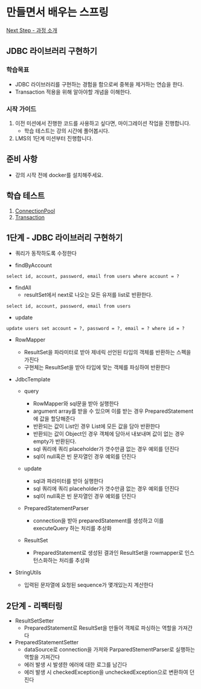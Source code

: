 # 만들면서 배우는 스프링
[Next Step - 과정 소개](https://edu.nextstep.camp/c/4YUvqn9V)

## JDBC 라이브러리 구현하기

### 학습목표
- JDBC 라이브러리를 구현하는 경험을 함으로써 중복을 제거하는 연습을 한다.
- Transaction 적용을 위해 알아야할 개념을 이해한다.

### 시작 가이드
1. 이전 미션에서 진행한 코드를 사용하고 싶다면, 마이그레이션 작업을 진행합니다.
    - 학습 테스트는 강의 시간에 풀어봅시다.
2. LMS의 1단계 미션부터 진행합니다.

## 준비 사항
- 강의 시작 전에 docker를 설치해주세요.

## 학습 테스트
1. [ConnectionPool](study/src/test/java/connectionpool)
2. [Transaction](study/src/test/java/transaction)

## 1단계 - JDBC 라이브러리 구현하기
- 쿼리가 동작하도록 수정한다

- findByAccount
```mysql
select id, account, password, email from users where account = ? 
```
- findAll
  - resultSet에서 next로 나오는 모든 유저를 list로 반환한다.
```mysql
select id, account, password, email from users 
```
- update
```mysql
update users set account = ?, password = ?, email = ? where id = ?
```

- RowMapper
  - ResultSet을 파라미터로 받아 제네릭 선언된 타입의 객체를 반환하는 스펙을 가진다
  - 구현체는 ResultSet을 받아 타입에 맞는 객체를 파싱하여 반환한다
- JdbcTemplate
  - query
    - RowMapper와 sql문을 받아 실행한다
    - argument array를 받을 수 있으며 이를 받는 경우 PreparedStatement에 값을 할당해준다
    - 반환되는 값이 List인 경우 List에 모든 값을 담아 반환한다
    - 반환되는 값이 Object인 경우 객체에 담아서 내보내며 값이 없는 경우 empty가 반환된다.
    - sql 쿼리에 쿼리 placeholder가 갯수만큼 없는 경우 예외를 던진다
    - sql이 null혹은 빈 문자열인 경우 예외를 던진다
  - update
    - sql과 파라미터를 받아 실행한다
    - sql 쿼리에 쿼리 placeholder가 갯수만큼 없는 경우 예외를 던진다
    - sql이 null혹은 빈 문자열인 경우 예외를 던진다

  - PreparedStatementParser
    - connection을 받아 preparedStatement를 생성하고 이를 executeQuery 하는 처리를 추상화
  - ResultSet
    - PreparedStatement로 생성된 결과인 ResultSet을 rowmapper로 인스턴스화하는 처리를 추상화

- StringUtils
  - 입력된 문자열에 요청된 sequence가 몇개있는지 계산한다

## 2단계 - 리팩터링
- ResultSetSetter
  - PreparedStatement로 ResultSet을 만들어 객체로 파싱하는 역할을 가져간다
- PreparedStatementSetter
  - dataSource로 connection을 가져와 ParparedStementParser로 실행하는 역할을 가져간다
  - 에러 발생 시 발생한 에러에 대한 로그를 남긴다
  - 에러 발생 시 checkedException을 uncheckedException으로 변환하여 던진다
